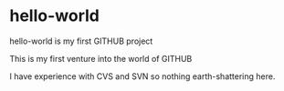 # hello-world
hello-world is my first GITHUB project

This is my first venture into the world of GITHUB

I have experience with CVS and SVN so nothing earth-shattering here.
